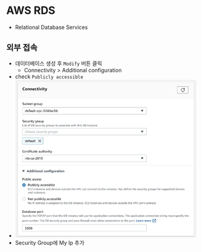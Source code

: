 # AWS RDS
* Relational Database Services

## 외부 접속
* 데이터베이스 생성 후 `Modify` 버튼 클릭
  * Connectivity > Additional configuration
* check `Publicly accessible`
* <img src="images/rds-modify.png" alt="rds modify"/>
* Security Group에 My Ip 추가
